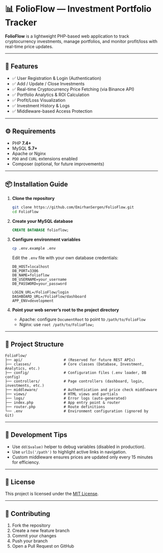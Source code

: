# 📊 FolioFlow — Investment Portfolio Tracker

**FolioFlow** is a lightweight PHP-based web application to track cryptocurrency investments, manage portfolios, and monitor profit/loss with real-time price updates.

---

## 🚀 Features

- ✅ User Registration & Login (Authentication)
- ✅ Add / Update / Close Investments
- ✅ Real-time Cryptocurrency Price Fetching (via Binance API)
- ✅ Portfolio Analytics & ROI Calculation
- ✅ Profit/Loss Visualization
- ✅ Investment History & Logs
- ✅ Middleware-based Access Protection

---

## ⚙️ Requirements

- PHP **7.4+**
- MySQL **5.7+**
- Apache or Nginx
- `PDO` and `CURL` extensions enabled
- Composer (optional, for future improvements)

---

## 📦 Installation Guide

1. **Clone the repository**
   ```bash
   git clone https://github.com/EmirhanSergen/FolioFlow.git
   cd FolioFlow
   ```

2. **Create your MySQL database**
   ```sql
   CREATE DATABASE folioflow;
   ```

3. **Configure environment variables**
   ```bash
   cp .env.example .env
   ```
   Edit the `.env` file with your own database credentials:
   ```env
   DB_HOST=localhost
   DB_PORT=3306
   DB_NAME=folioflow
   DB_USERNAME=your_username
   DB_PASSWORD=your_password

   LOGIN_URL=/FolioFlow/login
   DASHBOARD_URL=/FolioFlow/dashboard
   APP_ENV=development
   ```

4. **Point your web server’s root to the project directory**
   - Apache: configure `DocumentRoot` to point to `/path/to/FolioFlow`
   - Nginx: use `root /path/to/FolioFlow;`

---

## 📁 Project Structure

```
FolioFlow/
├── api/                   # (Reserved for future REST APIs)
├── classes/               # Core classes (Database, Investment, Analytics, etc.)
├── config/                # Configuration files (.env loader, DB config)
├── controllers/           # Page controllers (dashboard, login, investments, etc.)
├── middleware/            # Authentication and price check middleware
├── views/                 # HTML views and partials
├── logs/                  # Error logs (auto-generated)
├── index.php              # App entry point & router
├── router.php             # Route definitions
└── .env                   # Environment configuration (ignored by Git)
```

---

## 🧪 Development Tips

- Use `dd($value)` helper to debug variables (disabled in production).
- Use `urlIs('/path')` to highlight active links in navigation.
- Custom middleware ensures prices are updated only every 15 minutes for efficiency.

---

## 📄 License

This project is licensed under the [MIT License](https://opensource.org/licenses/MIT).

---

## 🤝 Contributing

1. Fork the repository  
2. Create a new feature branch  
3. Commit your changes  
4. Push your branch  
5. Open a Pull Request on GitHub

